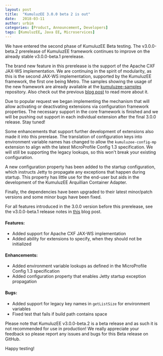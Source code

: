 ```yaml
---
layout: post
title:  "KumuluzEE 3.0.0 beta 2 is out"
date:   2018-03-11
author: urbim
categories: [Product, Announcement, Developers]
tags: [KumuluzEE, Java EE, Microservices]
---
```


We have entered the second phase of KumuluzEE Beta testing. The v3.0.0-beta.2 prerelease of KumuluzEE framework
continues to improve on the already stable v3.0.0-beta.1 prerelease.

<!--more-->

The brand new feature in this prerelease is the support of the Apache CXF JAX-WS implementation. We are continuing in
the spirit of modularity, as this is the second JAX-WS implementation, supported by the KumuluzEE framework, the first
one being Metro. The samples showing the usage of the new framework are already available at the
[kumuluzee-samples](https://github.com/kumuluz/kumuluzee-samples/tree/master/jax-ws/jax-ws-cxf) repository. Also check
out the previous [blog post](https://blog.kumuluz.com/product/developers/2018/05/25/jax-ws-cxf-support) to read more
about it.

Due to popular request we began implementing the mechanism that will allow activating or deactivating extensions
via configuration framework properties. The necessary support in the core framework is finished and we
will be pushing out support in each individual extension after the final 3.0.0 release. Stay tuned!

Some enhancements that support further development of extensions also made it into this prerelase. The translation
of configuration keys into environment variable names has changed to allow the `kumuluzee-config-mp` extension to align
with the latest MicroProfile Config 1.3 specification. We will still be supporting the legacy lookups, so this won't
break your existing configuration.

A new configuration property has been added to the startup configuration, which instructs Jetty to propagate any
exceptions that happen during startup. This property has little use for the end-user but aids in the development of
the KumuluzEE Arquillian Container Adapter.

Finally, the dependencies have been upgraded to their latest minor/patch versions and some minor bugs have been fixed.

For all features introduced in the 3.0.0 version before this prerelease, see the v3.0.0-beta.1 release notes in
[this](https://blog.kumuluz.com/product/announcement/developers/2018/03/11/kumuluzee-3.0.0-beta.1-release) blog post.

#### Features:

- Added support for Apache CXF JAX-WS implementation
- Added ability for extensions to specify, when they should not be initialized

#### Enhancements:

- Added environment variable lookups as defined in the MicroProfile Config 1.3 specification
- Added configuration property that enables Jetty startup exception propagation

#### Bugs:

- Added support for legacy key names in `getListSize` for environment variables
- Fixed test that fails if build path contains space

Please note that KumuluzEE v3.0.0-beta.2 is a beta release and as such it is not recommended for use in production! We
really appreciate your feedback so please report any issues and bugs for this Beta release on GitHub.

Happy testing!
